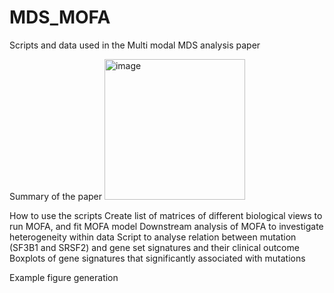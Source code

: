 # MDS_MOFA
Scripts and data used in the Multi modal MDS analysis paper

Summary of the paper
<img width="225" alt="image" src="https://github.com/Karimi-Lab/MDS_MOFA/assets/98902126/2597e9ba-71ea-49fd-94a9-5f9c32be967f">


How to use the scripts
Create list of matrices of different biological views to run MOFA, and fit MOFA model
Downstream analysis of MOFA to investigate heterogeneity within data
Script to analyse relation between mutation (SF3B1 and SRSF2) and gene set signatures and their clinical outcome
Boxplots of gene signatures that significantly associated with mutations

Example figure generation

